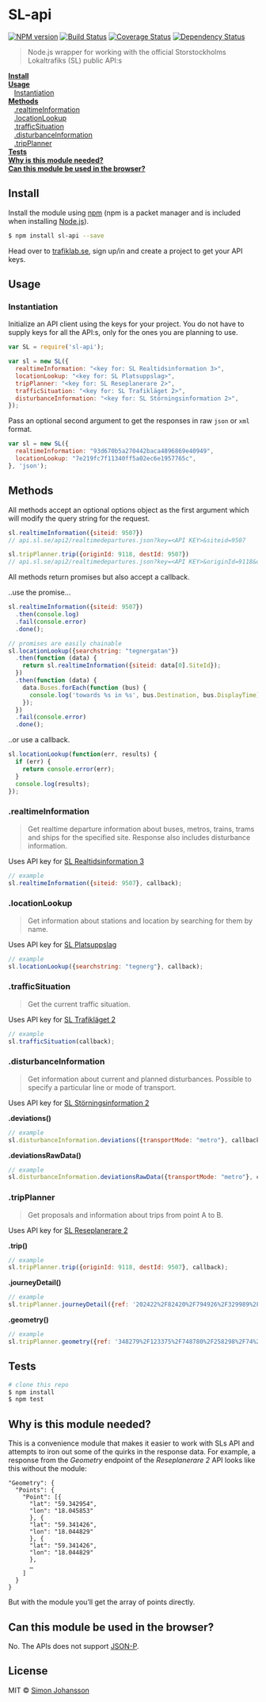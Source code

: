 # SL-api

[![NPM version][npm-image]][npm-url] [![Build Status][travis-image]][travis-url] [![Coverage Status][coveralls-image]][coveralls-url] [![Dependency Status][daviddm-image]][daviddm-url]

<!-- [![Code Climate][codeclimate-image]][codeclimate-url]  -->

> Node.js wrapper for working with the official Storstockholms Lokaltrafiks (SL) public API:s

**[Install](#install)** <br>
**[Usage](#usage)** <br>
&nbsp;&nbsp; [Instantiation](#instantiation) <br>
**[Methods](#methods)** <br>
&nbsp;&nbsp; [.realtimeInformation](#realtimeinformation) <br>
&nbsp;&nbsp; [.locationLookup](#locationlookup) <br>
&nbsp;&nbsp; [.trafficSituation](#trafficsituation) <br>
&nbsp;&nbsp; [.disturbanceInformation](#disturbanceinformation) <br>
&nbsp;&nbsp; [.tripPlanner](#tripplanner) <br>
**[Tests](#tests)** <br>
**[Why is this module needed?](#why-is-this-module-needed)** <br>
**[Can this module be used in the browser?](#can-this-module-be-used-in-the-browser)** <br>

## Install

Install the module using [npm](https://npmjs.org) (npm is a packet manager and is included when installing [Node.js](https://nodejs.org/)).

```sh
$ npm install sl-api --save
```

Head over to [trafiklab.se](https://www.trafiklab.se), sign up/in and create a project to get your API keys.

## Usage

### Instantiation

Initialize an API client using the keys for your project. You do not have to supply keys for all the API:s, only for the ones you are planning to use.

```js
var SL = require('sl-api');

var sl = new SL({
  realtimeInformation: "<key for: SL Realtidsinformation 3>",
  locationLookup: "<key for: SL Platsuppslag>",
  tripPlanner: "<key for: SL Reseplanerare 2>",
  trafficSituation: "<key for: SL Trafikläget 2>",
  disturbanceInformation: "<key for: SL Störningsinformation 2>",
});
```

Pass an optional second argument to get the responses in raw ``json`` or ``xml`` format.

```js
var sl = new SL({
  realtimeInformation: "93d670b5a270442baca4896869e40949",
  locationLookup: "7e219fc7f11340ff5a02ec6e1957765c",
}, 'json');
```

## Methods

All methods accept an optional options object as the first argument which will modify the query string for the request.

```js
sl.realtimeInformation({siteid: 9507})
// api.sl.se/api2/realtimedepartures.json?key=<API KEY>&siteid=9507

sl.tripPlanner.trip({originId: 9118, destId: 9507})
// api.sl.se/api2/realtimedepartures.json?key=<API KEY>&originId=9118&destId=9507
```

All methods return promises but also accept a callback.

..use the promise...

```js
sl.realtimeInformation({siteid: 9507})
  .then(console.log)
  .fail(console.error)
  .done();

// promises are easily chainable
sl.locationLookup({searchstring: "tegnergatan"})
  .then(function (data) {
    return sl.realtimeInformation({siteid: data[0].SiteId});
  })
  .then(function (data) {
    data.Buses.forEach(function (bus) {
      console.log('towards %s in %s', bus.Destination, bus.DisplayTime);
    });
  })
  .fail(console.error)
  .done();
```

..or use a callback.

```js
sl.locationLookup(function(err, results) {
  if (err) {
    return console.error(err);
  }
  console.log(results);
});
```

### .realtimeInformation

> Get realtime departure information about buses, metros, trains, trams and ships for the specified site. Response also includes disturbance information.

Uses API key for [SL Realtidsinformation 3](https://www.trafiklab.se/api/sl-realtidsinformation-3)

```js
// example
sl.realtimeInformation({siteid: 9507}, callback);
```

### .locationLookup

> Get information about stations and location by searching for them by name.

Uses API key for [SL Platsuppslag](https://www.trafiklab.se/api/sl-platsuppslag)

```js
// example
sl.locationLookup({searchstring: "tegnerg"}, callback);
```

### .trafficSituation

> Get the current traffic situation.

<!-- Med detta API kan du få information om den aktuella statusen för SLs trafikläge. Detta är information på en övergripande nivå om aktuell status för respektive trafikslag. -->

Uses API key for [SL Trafikläget 2](https://www.trafiklab.se/api/sl-trafiklaget-2)

```js
// example
sl.trafficSituation(callback);
```

### .disturbanceInformation

> Get information about current and planned disturbances. Possible to specify a particular line or mode of transport.

Uses API key for [SL Störningsinformation 2](https://www.trafiklab.se/api/sl-storningsinformation-2)

**.deviations()**
```js
// example
sl.disturbanceInformation.deviations({transportMode: "metro"}, callback);
```

**.deviationsRawData()**
```js
// example
sl.disturbanceInformation.deviationsRawData({transportMode: "metro"}, callback);
```


### .tripPlanner

> Get proposals and information about trips from point A to B.

Uses API key for [SL Reseplanerare 2](https://www.trafiklab.se/api/sl-reseplanerare-2)

**.trip()**
```js
// example
sl.tripPlanner.trip({originId: 9118, destId: 9507}, callback);
```
**.journeyDetail()**
```js
// example
sl.tripPlanner.journeyDetail({ref: '202422%2F82420%2F794926%2F329989%2F74%3Fdate%3D2014-10-27%26station_evaId%3D400112174%26station_type%3Ddep%26lang%3Dsv%26format%3Dxml%26'}, callback);
```
**.geometry()**
```js
// example
sl.tripPlanner.geometry({ref: '348279%2F123375%2F748780%2F258298%2F74%26startIdx%3D18%26endIdx%3D20%26lang%3Dsv%26format%3Dxml%26'}, callback);
```

## Tests

```sh
# clone this repo
$ npm install
$ npm test
```
## Why is this module needed?

This is a convenience module that makes it easier to work with SLs API and attempts to iron out some of the quirks in the response data. For example, a response from the *Geometry* endpoint of the *Reseplanerare 2* API looks like this without the module:

```
"Geometry": {
  "Points": {
    "Point": [{
      "lat": "59.342954",
      "lon": "18.045853"
      }, {
      "lat": "59.341426",
      "lon": "18.044829"
      }, {
      "lat": "59.341426",
      "lon": "18.044829"
      },
      …
    ]
  }
}
```
But with the module you’ll get the array of points directly.

## Can this module be used in the browser?

No. The APIs does not support [JSON-P](https://kundo.se/org/trafiklabse/d/jsonp-cors/).

## License

MIT © [Simon Johansson](mailto:mail@simon-johansson.com)

[npm-image]: https://badge.fury.io/js/SL-api.svg
[npm-url]: https://npmjs.org/package/SL-api
[travis-image]: https://travis-ci.org/simon-johansson/SL-api.svg?branch=master
[travis-url]: https://travis-ci.org/simon-johansson/SL-api
[coveralls-image]: https://coveralls.io/repos/simon-johansson/SL-api/badge.svg?branch=master
[coveralls-url]: https://coveralls.io/r/simon-johansson/SL-api?branch=master
[daviddm-image]: https://david-dm.org/simon-johansson/SL-api.svg?theme=shields.io
[daviddm-url]: https://david-dm.org/simon-johansson/SL-api
<!-- [codeclimate-image]: https://codeclimate.com/github/simon-johansson/SL-api/badges/gpa.svg -->
<!-- [codeclimate-url]: https://codeclimate.com/github/simon-johansson/SL-api -->
